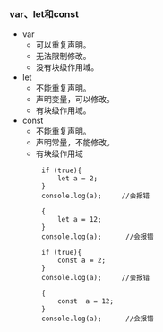 ### var、let和const

- var
	- 可以重复声明。
	- 无法限制修改。
	- 没有块级作用域。
- let
	- 不能重复声明。
	- 声明变量，可以修改。
	- 有块级作用域。
- const
	- 不能重复声明。
	- 声明常量，不能修改。
	- 有块级作用域

```
        if (true){
            let a = 2;
        }
        console.log(a);     //会报错
```
```
        {
            let a = 12;
        }
        console.log(a);      //会报错
```
```
        if (true){
            const a = 2;
        }
        console.log(a);     //会报错
```
```
        {
            const  a = 12;
        }
        console.log(a);      //会报错
```
	